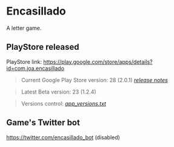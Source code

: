# Encasillado

A letter game.

## PlayStore released

PlayStore link: https://play.google.com/store/apps/details?id=com.joa.encasillado

 > Current Google Play Store version: 28 (2.0.1) [_release notes_](release_notes.txt)
 
 > Latest Beta version: 23 (1.2.4)

 > Versions control: [_app_versions.txt_](app_versions.txt) 

## Game's Twitter bot

https://twitter.com/encasillado_bot (disabled)
